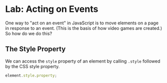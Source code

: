 # Lab: Acting on Events

One way to "act on an event" in JavaScript is to move elements on a page in response to an event. (This is the basis of how video games are created.) So how do we do this?

## The Style Property

We can access the `style` property of an element by calling `.style` followed by the CSS style property.

```js
element.style.property;
```
